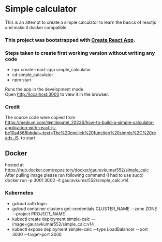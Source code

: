 # Simple calculator

This is an attempt to create a simple calculator to learn the basics of reactjs and make it docker compatible

### This project was bootstrapped with [Create React App](https://github.com/facebook/create-react-app).

### Steps taken to create first working version without writing any code

- npx create-react-app simple_calculator
- cd simple_calculator
- npm start

Runs the app in the development mode.<br />
Open [http://localhost:3000](http://localhost:3000) to view it in the browser.

### Credit
The source code were copied from https://medium.com/@nitinpatel_20236/how-to-build-a-simple-calculator-application-with-react-js-bc10a4568bbd#:~:text=The%20onclick%20function%20simple%2C%20reads,JS. to start

## Docker

hosted at https://hub.docker.com/repository/docker/gauravkumar552/simple_calc
After pulling image please run following command (I had to use sudo)
docker run -p 3001:3000 -it gauravkumar552/simple_calc:v14

### Kubernetes
- gcloud auth login
- gcloud container clusters get-credentials CLUSTER_NAME --zone ZONE  --project PROJECT_NAME
- kubectl create deployment simple-calc --image=gauravkumar552/simple_calc:v14
- kubectl expose deployment simple-calc --type LoadBalancer  --port 3000 --target-port 3000
